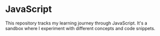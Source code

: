 # JavaScript
This repository tracks my learning journey through JavaScript. It's a sandbox where I experiment with different concepts and code snippets.
